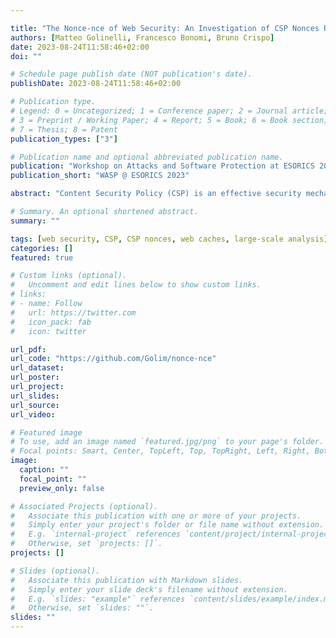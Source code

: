```yaml
---

title: "The Nonce-nce of Web Security: An Investigation of CSP Nonces Reuse"
authors: [Matteo Golinelli, Francesco Bonomi, Bruno Crispo]
date: 2023-08-24T11:58:46+02:00
doi: ""

# Schedule page publish date (NOT publication's date).
publishDate: 2023-08-24T11:58:46+02:00

# Publication type.
# Legend: 0 = Uncategorized; 1 = Conference paper; 2 = Journal article;
# 3 = Preprint / Working Paper; 4 = Report; 5 = Book; 6 = Book section;
# 7 = Thesis; 8 = Patent
publication_types: ["3"]

# Publication name and optional abbreviated publication name.
publication: "Workshop on Attacks and Software Protection at ESORICS 2023"
publication_short: "WASP @ ESORICS 2023"

abstract: "Content Security Policy (CSP) is an effective security mechanism that prevents the exploitation of Cross-Site Scripting (XSS) vulnerabilities on websites by specifying the sources from which their web pages can load resources, such as scripts and styles. CSP nonces enable websites to allow the execution of specific inline scripts and styles without relying on a whitelist. In this study, we measure and analyze the use of CSP nonces in the wild, specifically looking for nonce reuse, short nonces, and invalid nonces. We find that, of the 2271 sites that deploy a nonce-based policy, 598 of them reuse the same nonce value in more than one response, potentially enabling attackers to bypass protection offered by the CSP against XSS attacks. We analyze the causes of the nonce reuses to identify whether they are introduced by the server-side code or if the nonces are being cached by web caches. Moreover, we investigate whether nonces are only reused within the same session or for different sessions, as this impacts the effectiveness of CSP in preventing XSS attacks. Finally, we discuss the possibilities for attackers to bypass the CSP and achieve XSS in different nonce reuse scenarios."

# Summary. An optional shortened abstract.
summary: ""

tags: [web security, CSP, CSP nonces, web caches, large-scale analysis]
categories: []
featured: true

# Custom links (optional).
#   Uncomment and edit lines below to show custom links.
# links:
# - name: Follow
#   url: https://twitter.com
#   icon_pack: fab
#   icon: twitter

url_pdf:
url_code: "https://github.com/Golim/nonce-nce"
url_dataset:
url_poster:
url_project:
url_slides:
url_source:
url_video:

# Featured image
# To use, add an image named `featured.jpg/png` to your page's folder. 
# Focal points: Smart, Center, TopLeft, Top, TopRight, Left, Right, BottomLeft, Bottom, BottomRight.
image:
  caption: ""
  focal_point: ""
  preview_only: false

# Associated Projects (optional).
#   Associate this publication with one or more of your projects.
#   Simply enter your project's folder or file name without extension.
#   E.g. `internal-project` references `content/project/internal-project/index.md`.
#   Otherwise, set `projects: []`.
projects: []

# Slides (optional).
#   Associate this publication with Markdown slides.
#   Simply enter your slide deck's filename without extension.
#   E.g. `slides: "example"` references `content/slides/example/index.md`.
#   Otherwise, set `slides: ""`.
slides: ""
---
```

